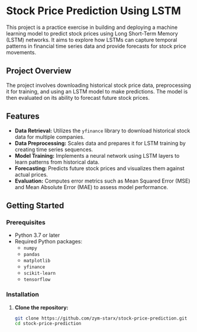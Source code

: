 # Stock Price Prediction Using LSTM

This project is a practice exercise in building and deploying a machine learning model to predict stock prices using Long Short-Term Memory (LSTM) networks. It aims to explore how LSTMs can capture temporal patterns in financial time series data and provide forecasts for stock price movements.

## Project Overview

The project involves downloading historical stock price data, preprocessing it for training, and using an LSTM model to make predictions. The model is then evaluated on its ability to forecast future stock prices.

## Features

- **Data Retrieval:** Utilizes the `yfinance` library to download historical stock data for multiple companies.
- **Data Preprocessing:** Scales data and prepares it for LSTM training by creating time series sequences.
- **Model Training:** Implements a neural network using LSTM layers to learn patterns from historical data.
- **Forecasting:** Predicts future stock prices and visualizes them against actual prices.
- **Evaluation:** Computes error metrics such as Mean Squared Error (MSE) and Mean Absolute Error (MAE) to assess model performance.

## Getting Started

### Prerequisites

- Python 3.7 or later
- Required Python packages:
  - `numpy`
  - `pandas`
  - `matplotlib`
  - `yfinance`
  - `scikit-learn`
  - `tensorflow`

### Installation

1. **Clone the repository:**

   ```bash
   git clone https://github.com/zym-starx/stock-price-prediction.git
   cd stock-price-prediction
